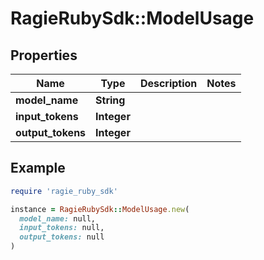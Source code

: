 # RagieRubySdk::ModelUsage

## Properties

| Name | Type | Description | Notes |
| ---- | ---- | ----------- | ----- |
| **model_name** | **String** |  |  |
| **input_tokens** | **Integer** |  |  |
| **output_tokens** | **Integer** |  |  |

## Example

```ruby
require 'ragie_ruby_sdk'

instance = RagieRubySdk::ModelUsage.new(
  model_name: null,
  input_tokens: null,
  output_tokens: null
)
```

